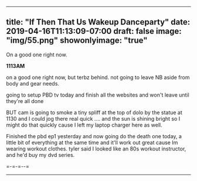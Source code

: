   ---
title: "If Then That Us Wakeup Danceparty"
date: 2019-04-16T11:13:09-07:00
draft: false
image: "img/55.png"
showonlyimage: "true"
---

On a good one right now.

<!--more-->

**1113AM**

on a good one right now, but terbz behind. not going to leave NB aside from body and gear needs.

going to setup PBD tv today and finish all the websites
and won't leave until they're all done

BUT cam is going to smoke a tiny spliff at the top of dolo by the statue at 1130 and I could jog there real quick .... and the sun is shining bright so I might do that quickly cause I left my laptop charger here as well.

Finished the pbd ep1 yesterday and now going do the death one today, a little bit of everything at the same time and it'll work out great cause Im wearing workout clothes. tyler said I looked like an 80s workout instructor, and he'd buy my dvd series.

=-=-=--=
___
